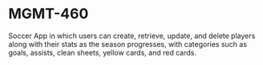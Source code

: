 # MGMT-460
Soccer App in which users can create, retrieve, update, and delete players along with their stats as the season progresses, with categories such as goals, assists, clean sheets, yellow cards, and red cards.
